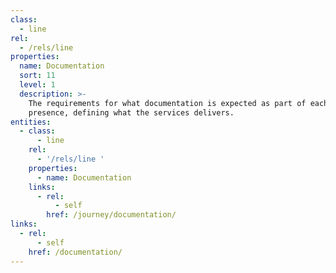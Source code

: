```yaml
---
class:
  - line
rel:
  - /rels/line
properties:
  name: Documentation
  sort: 11
  level: 1
  description: >-
    The requirements for what documentation is expected as part of each service
    presence, defining what the services delivers.
entities:
  - class:
      - line
    rel:
      - '/rels/line '
    properties:
      - name: Documentation
    links:
      - rel:
          - self
        href: /journey/documentation/
links:
  - rel:
      - self
    href: /documentation/
---
```

